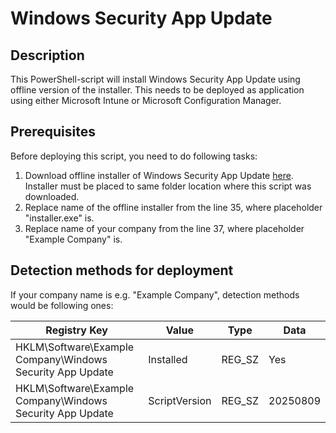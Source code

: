 # Windows Security App Update

## Description 
This PowerShell-script will install Windows Security App Update using offline version of the installer.
This needs to be deployed as application using either Microsoft Intune or Microsoft Configuration Manager.

## Prerequisites
Before deploying this script, you need to do following tasks:
1. Download offline installer of Windows Security App Update [here](https://support.microsoft.com/en-us/topic/windows-security-app-update-a6ac7d2e-b1bf-44c0-a028-41720a242da3). Installer must be placed to same folder location where this script was downloaded.
2. Replace name of the offline installer from the line 35, where placeholder "installer.exe" is.
3. Replace name of your company from the line 37, where placeholder "Example Company" is.

## Detection methods for deployment
If your company name is e.g. "Example Company", detection methods would be following ones:

| Registry Key | Value | Type | Data |
| -------- | ------- | ------- |------- |
| HKLM\Software\Example Company\Windows Security App Update | Installed | REG_SZ | Yes
| HKLM\Software\Example Company\Windows Security App Update | ScriptVersion | REG_SZ | 20250809
